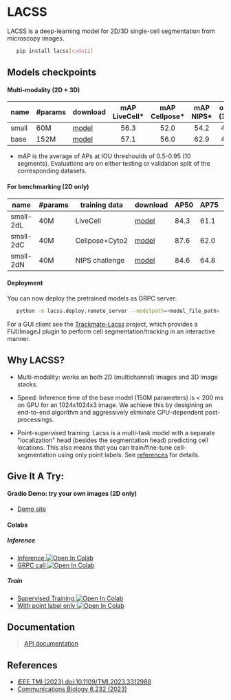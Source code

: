 # LACSS
LACSS is a deep-learning model for 2D/3D single-cell segmentation from microscopy images.
```sh
   pip install lacss[cuda12]
```

## Models checkpoints
#### Multi-modality (2D + 3D)
| name | #params | download | mAP LiveCell* | mAP Cellpose* | mAP NIPS* | ovule (3D)* | platynereis (3D)* |
| :--- | --- | --- | :---: | :---: | :---: | :---: | :---: | 
| small | 60M | [model](https://huggingface.co/jiyuuchc/lacss3-small/resolve/main/lacss3-small)| 56.3 | 52.0 | 54.2 | 44.4 | 56.7 |
| base | 152M | [model](https://huggingface.co/jiyuuchc/lacss3-base/resolve/main/lacss3-base)| 57.1 | 56.0 | 62.9 | 47.0 | 60.8 |

* mAP is the average of APs at IOU threshoulds of 0.5-0.95 (10 segments). Evaluations are on either testing or validation split of the corresponding datasets.

#### For benchmarking (2D only)
| name | #params | training data | download | AP50 | AP75 | mAP |
| --- | --- | --- | --- | --- | --- | --- |
| small-2dL | 40M | LiveCell | [model](https://huggingface.co/jiyuuchc/lacss3-small-livecell/resolve/main/lacss3-small-l)| 84.3 | 61.1 | 57.4 |
| small-2dC | 40M | Cellpose+Cyto2 | [model](https://huggingface.co/jiyuuchc/lacss3-small-cellpose/resolve/main/lacss3-small-c) |87.6 | 62.0 | 56.4 |
| small-2dN | 40M | NIPS challenge |[model](https://huggingface.co/jiyuuchc/lacss3-small-nips/resolve/main/lacss3-small-n)| 84.6 | 64.8 | 57.3 |

#### Deployment

You can now deploy the pretrained models as GRPC server:

```sh
   python -m lacss.deploy.remote_server --modelpath=<model_file_path>
```

For a GUI client see the [Trackmate-Lacss](https://github.com/jiyuuchc/TrackMate-Lacss) project, which provides a FIJI/ImageJ plugin to perform cell segmentation/tracking in an interactive manner.


## Why LACSS?

  * Multi-modality: works on both 2D (multichannel) images and 3D image stacks.

  * Speed: Inference time of the base model (150M parameters) is < 200 ms on GPU for an 1024x1024x3 image. We achieve this by desigining an end-to-end algorithm and aggressively eliminate CPU-dependent post-processings.

  * Point-supervised training: Lacss is a multi-task model with a separate "localization" head (besides the segmentation head) predicting cell locations. This also means that you can train/fine-tune cell-segmentation using only point labels. See [references](#references) for details.

## Give It A Try:

#### Gradio Demo: try your own images (2D only)
  * [Demo site](https://huggingface.co/spaces/yulabuchc/lacss-space)

#### Colabs
##### Inference
  * [Inference ![Open In Colab](https://colab.research.google.com/assets/colab-badge.svg)](https://colab.research.google.com/github/jiyuuchc/lacss/blob/main-jax/notebooks/inference.ipynb)
  * [GRPC call ![Open In Colab](https://colab.research.google.com/assets/colab-badge.svg)](https://colab.research.google.com/github/jiyuuchc/lacss/blob/main-jax/notebooks/grpc.ipynb)

##### Train
  * [Supervised Training ![Open In Colab](https://colab.research.google.com/assets/colab-badge.svg)](https://colab.research.google.com/github/jiyuuchc/lacss/blob/main-jax/notebooks/train_with_segmentation_label.ipynb)
  * [With point label only ![Open In Colab](https://colab.research.google.com/assets/colab-badge.svg)](https://colab.research.google.com/github/jiyuuchc/lacss/blob/main-jax/notebooks/train_with_point_label.ipynb)


## Documentation
> [API documentation](https://jiyuuchc.github.io/lacss/)

## References
- [IEEE TMI (2023) doi:10.1109/TMI.2023.3312988](https://ieeexplore.ieee.org/document/10243149)
- [Communications Biology 6,232 (2023)](https://www.nature.com/articles/s42003-023-04608-5)

